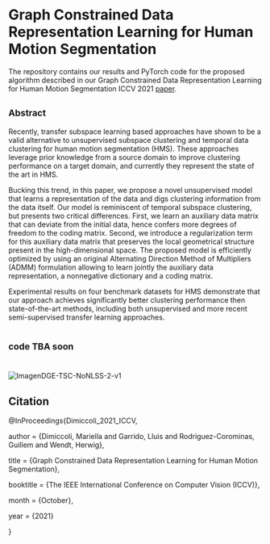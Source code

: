 # Graph Constrained Data Representation Learning for Human Motion Segmentation

The repository contains our results and PyTorch code for the proposed algorithm described in our Graph Constrained Data Representation Learning for Human Motion Segmentation ICCV 2021 [paper](https://arxiv.org/pdf/2107.13362.pdf).

## <sub> Abstract </sub>
Recently, transfer subspace learning based approaches have shown to be a valid alternative to unsupervised subspace clustering and temporal data clustering  for human motion segmentation (HMS). These approaches leverage prior knowledge from a source domain to improve clustering performance on a target domain, and currently they represent the state of the art in HMS.

Bucking this trend, in this paper, we propose a novel unsupervised model that learns a representation of the data and digs clustering information from the data itself. Our model is reminiscent of temporal subspace clustering, but presents two critical differences. 
First, we learn an auxiliary data matrix that can deviate from the initial data, hence confers more degrees of freedom to the coding matrix. 
Second, we introduce a regularization term for this auxiliary data matrix that preserves the local geometrical structure present in the high-dimensional space.
The proposed model is efficiently optimized by using an original Alternating Direction Method of Multipliers (ADMM) formulation allowing to learn jointly the auxiliary data representation, a nonnegative dictionary and a coding matrix. 

Experimental results on four benchmark datasets for HMS demonstrate that our approach achieves significantly better clustering performance then state-of-the-art methods, including both unsupervised and more recent semi-supervised transfer learning approaches. 

#



## <sub> code TBA soon </sub>
#
![ImagenDGE-TSC-NoNLSS-2-v1](https://user-images.githubusercontent.com/50593288/129836762-22641599-dc30-415d-a74c-0f6dabc665cc.png)

## Citation
@InProceedings{Dimiccoli_2021_ICCV,

author = {Dimiccoli, Mariella and Garrido, Lluis and Rodriguez-Corominas, Guillem and Wendt, Herwig},

title = {Graph Constrained Data Representation Learning for Human Motion Segmentation},

booktitle = {The IEEE International Conference on Computer Vision (ICCV)},

month = {October},

year = {2021}

}
